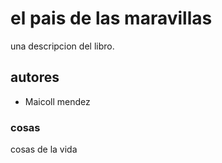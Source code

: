 
#  el pais de las maravillas
una descripcion del libro. 

## autores
- Maicoll mendez

### cosas 
cosas de la vida